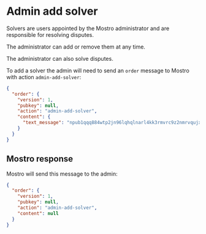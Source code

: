 # Admin add solver

Solvers are users appointed by the Mostro administrator and are responsible for resolving disputes.

The administrator can add or remove them at any time.

The administrator can also solve disputes.

To add a solver the admin will need to send an `order` message to Mostro with action `admin-add-solver`:

```json
{
  "order": {
    "version": 1,
    "pubkey": null,
    "action": "admin-add-solver",
    "content": {
      "text_message": "npub1qqq884wtp2jn96lqhqlnarl4kk3rmvrc9z2nmrvqujx3m4l2ea5qd5d0fq"
    }
  }
}
```

## Mostro response

Mostro will send this message to the admin:

```json
{
  "order": {
    "version": 1,
    "pubkey": null,
    "action": "admin-add-solver",
    "content": null
  }
}
```

